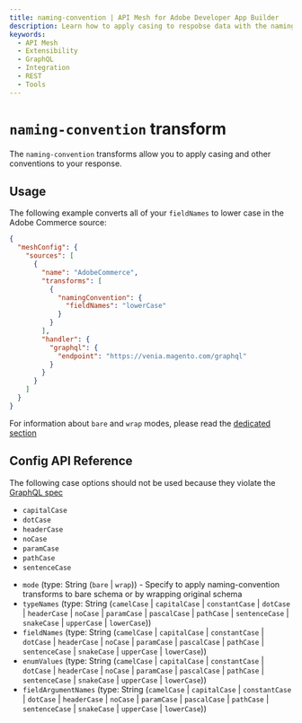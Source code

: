 ```yaml
---
title: naming-convention | API Mesh for Adobe Developer App Builder
description: Learn how to apply casing to respobse data with the naming-convention transform.
keywords:
  - API Mesh
  - Extensibility
  - GraphQL
  - Integration
  - REST
  - Tools
---
```


# `naming-convention` transform

The `naming-convention` transforms allow you to apply casing and other conventions to your response.

## Usage

The following example converts all of your `fieldNames` to lower case in the Adobe Commerce source:

```JSON
{
  "meshConfig": {
    "sources": [
      {
        "name": "AdobeCommerce",
        "transforms": [
          {
            "namingConvention": {
              "fieldNames": "lowerCase"
            }
          }
        ],
        "handler": {
          "graphql": {
            "endpoint": "https://venia.magento.com/graphql"
          }
        }
      }
    ]
  }
}
```

<InlineAlert variant="info" slots="text"/>

For information about `bare` and `wrap` modes, please read the [dedicated section](index.md#two-different-modes)

## Config API Reference

<InlineAlert variant="info" slots="text"/>

<p>
The following case options should not be used because they violate the <a href="https://spec.graphql.org/October2021/#sec-Names)">GraphQL spec</a>

- `capitalCase`
- `dotCase`
- `headerCase`
- `noCase`
- `paramCase`
- `pathCase`
- `sentenceCase`

</p>

-  `mode` (type: String (`bare` | `wrap`)) - Specify to apply naming-convention transforms to bare schema or by wrapping original schema
-  `typeNames` (type: String (`camelCase` | `capitalCase` | `constantCase` | `dotCase` | `headerCase` | `noCase` | `paramCase` | `pascalCase` | `pathCase` | `sentenceCase` | `snakeCase` | `upperCase` | `lowerCase`))
-  `fieldNames` (type: String (`camelCase` | `capitalCase` | `constantCase` | `dotCase` | `headerCase` | `noCase` | `paramCase` | `pascalCase` | `pathCase` | `sentenceCase` | `snakeCase` | `upperCase` | `lowerCase`))
-  `enumValues` (type: String (`camelCase` | `capitalCase` | `constantCase` | `dotCase` | `headerCase` | `noCase` | `paramCase` | `pascalCase` | `pathCase` | `sentenceCase` | `snakeCase` | `upperCase` | `lowerCase`))
-  `fieldArgumentNames` (type: String (`camelCase` | `capitalCase` | `constantCase` | `dotCase` | `headerCase` | `noCase` | `paramCase` | `pascalCase` | `pathCase` | `sentenceCase` | `snakeCase` | `upperCase` | `lowerCase`))
